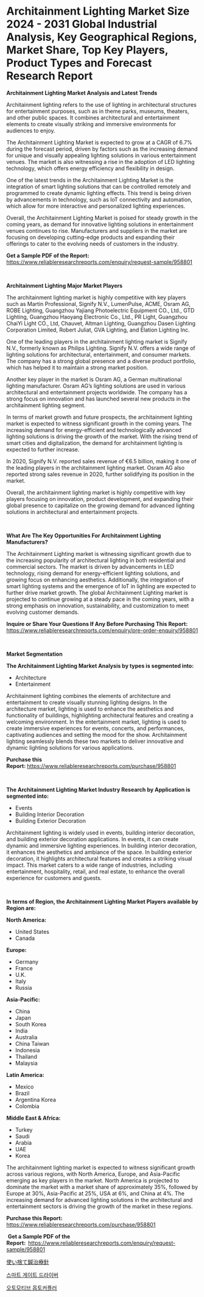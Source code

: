 <p><h1>Architainment Lighting Market Size 2024 - 2031 Global Industrial Analysis, Key Geographical Regions, Market Share, Top Key Players, Product Types and Forecast Research Report</h1></p><p><strong>Architainment Lighting Market Analysis and Latest Trends</strong></p>
<p><p>Architainment lighting refers to the use of lighting in architectural structures for entertainment purposes, such as in theme parks, museums, theaters, and other public spaces. It combines architectural and entertainment elements to create visually striking and immersive environments for audiences to enjoy.</p><p>The Architainment Lighting Market is expected to grow at a CAGR of 6.7% during the forecast period, driven by factors such as the increasing demand for unique and visually appealing lighting solutions in various entertainment venues. The market is also witnessing a rise in the adoption of LED lighting technology, which offers energy efficiency and flexibility in design.</p><p>One of the latest trends in the Architainment Lighting Market is the integration of smart lighting solutions that can be controlled remotely and programmed to create dynamic lighting effects. This trend is being driven by advancements in technology, such as IoT connectivity and automation, which allow for more interactive and personalized lighting experiences.</p><p>Overall, the Architainment Lighting Market is poised for steady growth in the coming years, as demand for innovative lighting solutions in entertainment venues continues to rise. Manufacturers and suppliers in the market are focusing on developing cutting-edge products and expanding their offerings to cater to the evolving needs of customers in the industry.</p></p>
<p><strong>Get a Sample PDF of the Report:&nbsp;</strong> <a href="https://www.reliableresearchreports.com/enquiry/request-sample/958801">https://www.reliableresearchreports.com/enquiry/request-sample/958801</a></p>
<p>&nbsp;</p>
<p><strong>Architainment Lighting Major Market Players</strong></p>
<p><p>The architainment lighting market is highly competitive with key players such as Martin Professional, Signify N.V., LumenPulse, ACME, Osram AG, ROBE Lighting, Guangzhou Yajiang Photoelectric Equipment CO., Ltd., GTD Lighting, Guangzhou Haoyang Electronic Co., Ltd., PR Light, Guangzhou ChaiYi Light CO., Ltd, Chauvet, Altman Lighting, Guangzhou Dasen Lighting Corporation Limited, Robert Juliat, GVA Lighting, and Elation Lighting Inc.</p><p>One of the leading players in the architainment lighting market is Signify N.V., formerly known as Philips Lighting. Signify N.V. offers a wide range of lighting solutions for architectural, entertainment, and consumer markets. The company has a strong global presence and a diverse product portfolio, which has helped it to maintain a strong market position.</p><p>Another key player in the market is Osram AG, a German multinational lighting manufacturer. Osram AG’s lighting solutions are used in various architectural and entertainment projects worldwide. The company has a strong focus on innovation and has launched several new products in the architainment lighting segment.</p><p>In terms of market growth and future prospects, the architainment lighting market is expected to witness significant growth in the coming years. The increasing demand for energy-efficient and technologically advanced lighting solutions is driving the growth of the market. With the rising trend of smart cities and digitalization, the demand for architainment lighting is expected to further increase.</p><p>In 2020, Signify N.V. reported sales revenue of €6.5 billion, making it one of the leading players in the architainment lighting market. Osram AG also reported strong sales revenue in 2020, further solidifying its position in the market.</p><p>Overall, the architainment lighting market is highly competitive with key players focusing on innovation, product development, and expanding their global presence to capitalize on the growing demand for advanced lighting solutions in architectural and entertainment projects.</p></p>
<p>&nbsp;</p>
<p><strong>What Are The Key Opportunities For Architainment Lighting Manufacturers?</strong></p>
<p><p>The Architainment Lighting market is witnessing significant growth due to the increasing popularity of architectural lighting in both residential and commercial sectors. The market is driven by advancements in LED technology, rising demand for energy-efficient lighting solutions, and growing focus on enhancing aesthetics. Additionally, the integration of smart lighting systems and the emergence of IoT in lighting are expected to further drive market growth. The global Architainment Lighting market is projected to continue growing at a steady pace in the coming years, with a strong emphasis on innovation, sustainability, and customization to meet evolving customer demands.</p></p>
<p><strong>Inquire or Share Your Questions If Any Before Purchasing This Report:</strong> <a href="https://www.reliableresearchreports.com/enquiry/pre-order-enquiry/958801">https://www.reliableresearchreports.com/enquiry/pre-order-enquiry/958801</a></p>
<p>&nbsp;</p>
<p><strong>Market Segmentation</strong></p>
<p><strong>The Architainment Lighting Market Analysis by types is segmented into:</strong></p>
<p><ul><li>Architecture</li><li>Entertainment</li></ul></p>
<p><p>Architainment lighting combines the elements of architecture and entertainment to create visually stunning lighting designs. In the architecture market, lighting is used to enhance the aesthetics and functionality of buildings, highlighting architectural features and creating a welcoming environment. In the entertainment market, lighting is used to create immersive experiences for events, concerts, and performances, captivating audiences and setting the mood for the show. Architainment lighting seamlessly blends these two markets to deliver innovative and dynamic lighting solutions for various applications.</p></p>
<p><strong>Purchase this Report:&nbsp;</strong><a href="https://www.reliableresearchreports.com/purchase/958801">https://www.reliableresearchreports.com/purchase/958801</a></p>
<p>&nbsp;</p>
<p><strong>The Architainment Lighting Market Industry Research by Application is segmented into:</strong></p>
<p><ul><li>Events</li><li>Building Interior Decoration</li><li>Building Exterior Decoration</li></ul></p>
<p><p>Architainment lighting is widely used in events, building interior decoration, and building exterior decoration applications. In events, it can create dynamic and immersive lighting experiences. In building interior decoration, it enhances the aesthetics and ambiance of the space. In building exterior decoration, it highlights architectural features and creates a striking visual impact. This market caters to a wide range of industries, including entertainment, hospitality, retail, and real estate, to enhance the overall experience for customers and guests.</p></p>
<p>&nbsp;</p>
<p><strong>In terms of Region, the Architainment Lighting Market Players available by Region are:</strong></p>
<p>
    <p> <strong> North America: </strong>
        <ul>
            <li>United States</li>
            <li>Canada</li>
        </ul>
        </p> 
    <p> <strong> Europe: </strong>
        <ul>
            <li>Germany</li>
            <li>France</li>
            <li>U.K.</li>
            <li>Italy</li>
            <li>Russia</li>
        </ul>
        </p> 
    <p> <strong> Asia-Pacific: </strong>
        <ul>
            <li>China</li>
            <li>Japan</li>
            <li>South Korea</li>
            <li>India</li>
            <li>Australia</li>
            <li>China Taiwan</li>
            <li>Indonesia</li>
            <li>Thailand</li>
            <li>Malaysia</li>
        </ul>
        </p> 
    <p> <strong> Latin America: </strong>
        <ul>
            <li>Mexico</li>
            <li>Brazil</li>
            <li>Argentina Korea</li>
            <li>Colombia</li>
        </ul>
        </p> 
    <p> <strong> Middle East & Africa: </strong>
        <ul>
            <li>Turkey</li>
            <li>Saudi</li>
            <li>Arabia</li>
            <li>UAE</li>
            <li>Korea</li>
        </ul>
    </p>
    </p>
<p><p>The architainment lighting market is expected to witness significant growth across various regions, with North America, Europe, and Asia-Pacific emerging as key players in the market. North America is projected to dominate the market with a market share of approximately 35%, followed by Europe at 30%, Asia-Pacific at 25%, USA at 6%, and China at 4%. The increasing demand for advanced lighting solutions in the architectural and entertainment sectors is driving the growth of the market in these regions.</p></p>
<p><strong>Purchase this Report: </strong><a href="https://www.reliableresearchreports.com/purchase/958801">https://www.reliableresearchreports.com/purchase/958801</a></p>
<p>&nbsp;<strong>Get a Sample PDF of the Report:&nbsp;&nbsp;</strong><a href="https://www.reliableresearchreports.com/enquiry/request-sample/958801">https://www.reliableresearchreports.com/enquiry/request-sample/958801</a></p>
<p><strong></strong></p>
<p><p><a href="https://github.com/EthanMorar2011/Market-Research-Report-List-1/blob/main/657603716381.md">使い捨て鍼治療針</a></p><p><a href="https://github.com/wallacBahrtyinger567686/Market-Research-Report-List-1/blob/main/101256715280.md">스마트 게이트 드라이버</a></p><p><a href="https://github.com/WilburKihn5676/Market-Research-Report-List-1/blob/main/203306015279.md">오토모티브 옵토커플러</a></p></p>